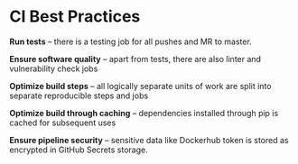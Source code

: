 # CI Best Practices

**Run tests** – there is a testing job for all pushes and MR to master.

**Ensure software quality** – apart from tests, there are also linter and vulnerability check jobs

**Optimize build steps** – all logically separate units of work are split into separate reproducible steps and jobs

**Optimize build through caching** – dependencies installed through pip is cached for subsequent uses

**Ensure pipeline security** – sensitive data like Dockerhub token is stored as encrypted in GitHub Secrets storage.

